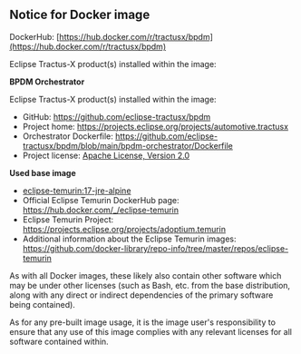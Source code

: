 ## Notice for Docker image

DockerHub: [https://hub.docker.com/r/tractusx/bpdm](https://hub.docker.com/r/tractusx/bpdm)

Eclipse Tractus-X product(s) installed within the image:

**BPDM Orchestrator**

Eclipse Tractus-X product(s) installed within the image:

- GitHub: https://github.com/eclipse-tractusx/bpdm 
- Project home: https://projects.eclipse.org/projects/automotive.tractusx
- Orchestrator Dockerfile: https://github.com/eclipse-tractusx/bpdm/blob/main/bpdm-orchestrator/Dockerfile
- Project license: [Apache License, Version 2.0](https://github.com/eclipse-tractusx/bpdm/blob/main/LICENSE)


**Used base image**

- [eclipse-temurin:17-jre-alpine](https://github.com/adoptium/containers)
- Official Eclipse Temurin DockerHub page: https://hub.docker.com/_/eclipse-temurin
- Eclipse Temurin Project: https://projects.eclipse.org/projects/adoptium.temurin
- Additional information about the Eclipse Temurin images: https://github.com/docker-library/repo-info/tree/master/repos/eclipse-temurin


As with all Docker images, these likely also contain other software which may be under other licenses
(such as Bash, etc. from the base distribution, along with any direct or indirect dependencies of the primary software being contained).

As for any pre-built image usage, it is the image user's responsibility to ensure that any use of this image complies with any relevant licenses for all software contained within.